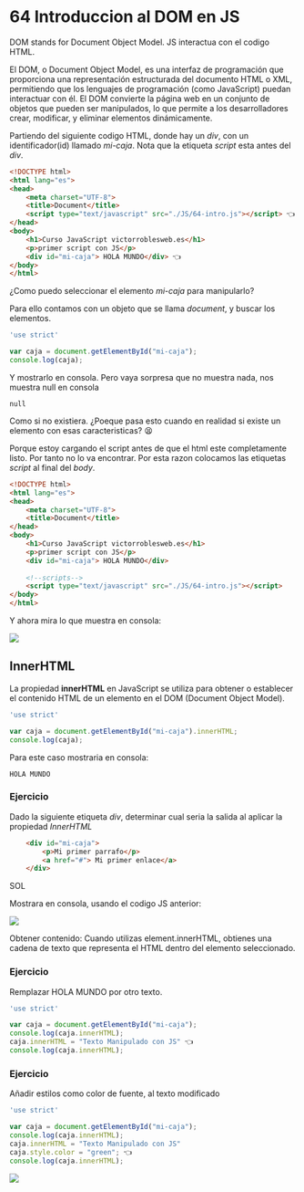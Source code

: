 # 64 Introduccion al DOM en JS

DOM stands for Document Object Model. JS interactua con el codigo HTML. 

El DOM, o Document Object Model, es una interfaz de programación que proporciona una representación estructurada del documento HTML o XML, permitiendo que los lenguajes de programación (como JavaScript) puedan interactuar con él. El DOM convierte la página web en un conjunto de objetos que pueden ser manipulados, lo que permite a los desarrolladores crear, modificar, y eliminar elementos dinámicamente.

Partiendo del siguiente codigo HTML, donde hay un *div*, con un identificador(id) llamado *mi-caja*. Nota que la etiqueta *script* esta antes del *div*.

```html
<!DOCTYPE html>
<html lang="es">
<head>
    <meta charset="UTF-8">
    <title>Document</title>
    <script type="text/javascript" src="./JS/64-intro.js"></script> 👈
</head>
<body>
    <h1>Curso JavaScript victorroblesweb.es</h1>
    <p>primer script con JS</p>
    <div id="mi-caja"> HOLA MUNDO</div> 👈
</body>
</html>
```

¿Como puedo seleccionar el elemento *mi-caja* para manipularlo?

Para ello contamos con un objeto que se llama *document*, y buscar los elementos. 

```js
'use strict'

var caja = document.getElementById("mi-caja");
console.log(caja);
```
Y mostrarlo en consola. Pero vaya sorpresa que no muestra nada, nos muestra null en consola

    null

Como si no existiera. ¿Poeque pasa esto cuando en realidad si existe un elemento con esas caracteristicas? 😫

Porque estoy cargando el script antes de que el html este completamente listo. Por tanto no lo va encontrar. Por esta razon colocamos las etiquetas *script* al final del *body*. 

```html
<!DOCTYPE html>
<html lang="es">
<head>
    <meta charset="UTF-8">
    <title>Document</title>
</head>
<body>
    <h1>Curso JavaScript victorroblesweb.es</h1>
    <p>primer script con JS</p>
    <div id="mi-caja"> HOLA MUNDO</div>
    
    <!--scripts-->
    <script type="text/javascript" src="./JS/64-intro.js"></script>
</body>
</html>
```

Y ahora mira lo que muestra en consola:

![](https://imgur.com/xE6TpLa.png)

## InnerHTML 

La propiedad **innerHTML** en JavaScript se utiliza para obtener o establecer el contenido HTML de un elemento en el DOM (Document Object Model).

```js
'use strict'

var caja = document.getElementById("mi-caja").innerHTML;
console.log(caja);
```
Para este caso mostraria en consola: 

    HOLA MUNDO

### Ejercicio

Dado la siguiente etiqueta *div*, determinar cual seria la salida al aplicar la propiedad *InnerHTML*

```html
    <div id="mi-caja"> 
        <p>Mi primer parrafo</p>
        <a href="#"> Mi primer enlace</a>
    </div>
```

SOL

Mostrara en consola, usando el codigo JS anterior:

![](https://imgur.com/Bfe9EjR.png)

Obtener contenido: Cuando utilizas element.innerHTML, obtienes una cadena de texto que representa el HTML dentro del elemento seleccionado.

### Ejercicio

Remplazar HOLA MUNDO por otro texto.

```js
'use strict'

var caja = document.getElementById("mi-caja");
console.log(caja.innerHTML);
caja.innerHTML = "Texto Manipulado con JS" 👈
console.log(caja.innerHTML);
```

### Ejercicio

Añadir estilos como color de fuente, al texto modificado

```js
'use strict'

var caja = document.getElementById("mi-caja");
console.log(caja.innerHTML);
caja.innerHTML = "Texto Manipulado con JS"
caja.style.color = "green"; 👈
console.log(caja.innerHTML);
```

![](https://imgur.com/CUCCtoj.png)
